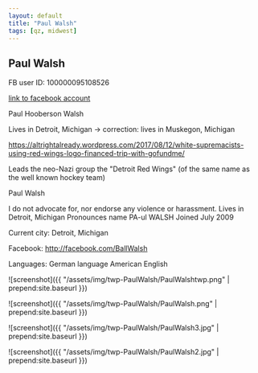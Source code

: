 ```yaml
---
layout: default
title: "Paul Walsh"
tags: [qz, midwest]
---
```



## Paul Walsh
FB user ID: 100000095108526[link to facebook account](https://www.facebook.com/100000095108526)Paul Hooberson WalshLives in Detroit, Michigan -> correction: lives in Muskegon, Michiganhttps://altrightalready.wordpress.com/2017/08/12/white-supremacists-using-red-wings-logo-financed-trip-with-gofundme/Leads the neo-Nazi group the "Detroit Red Wings" (of the same name as the well known hockey team)


 Paul Walsh


 I do not advocate for, nor endorse any violence or harassment. Lives in Detroit, Michigan Pronounces name PA-ul WALSH Joined July 2009

Current city: Detroit, Michigan

Facebook: http://facebook.com/BallWalsh

Languages: German language  American English




![screenshot]({{ "/assets/img/twp-PaulWalsh/PaulWalshtwp.png" | prepend:site.baseurl }})


![screenshot]({{ "/assets/img/twp-PaulWalsh/PaulWalsh.png" | prepend:site.baseurl }})


![screenshot]({{ "/assets/img/twp-PaulWalsh/PaulWalsh3.jpg" | prepend:site.baseurl }})


![screenshot]({{ "/assets/img/twp-PaulWalsh/PaulWalsh2.jpg" | prepend:site.baseurl }})